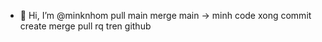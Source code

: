 - 👋 Hi, I’m @minknhom
pull main 
merge main -> minh
code xong 
commit 
create merge pull rq tren github 

<!---
minknhom/minknhom is a ✨ special ✨ repository because its `README.md` (this file) appears on your GitHub profile.
You can click the Preview link to take a look at your changes.
--->

